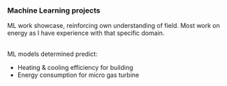### Machine Learning projects<br>
ML work showcase, reinforcing own understanding of field. Most work on energy as I have experience with that specific domain.<br><br>

ML models determined predict:<br>
* Heating & cooling efficiency for building
* Energy consumption for micro gas turbine